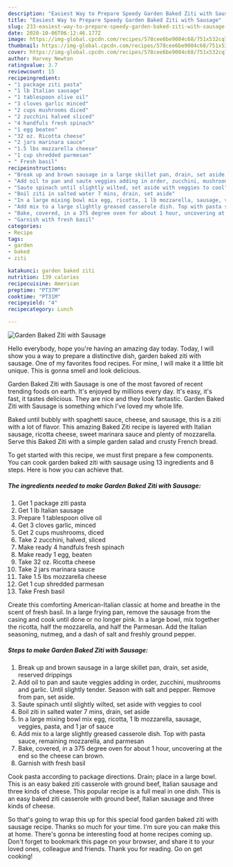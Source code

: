 ```yaml
---
description: "Easiest Way to Prepare Speedy Garden Baked Ziti with Sausage"
title: "Easiest Way to Prepare Speedy Garden Baked Ziti with Sausage"
slug: 233-easiest-way-to-prepare-speedy-garden-baked-ziti-with-sausage
date: 2020-10-06T06:12:46.177Z
image: https://img-global.cpcdn.com/recipes/578cee6be9004c68/751x532cq70/garden-baked-ziti-with-sausage-recipe-main-photo.jpg
thumbnail: https://img-global.cpcdn.com/recipes/578cee6be9004c68/751x532cq70/garden-baked-ziti-with-sausage-recipe-main-photo.jpg
cover: https://img-global.cpcdn.com/recipes/578cee6be9004c68/751x532cq70/garden-baked-ziti-with-sausage-recipe-main-photo.jpg
author: Harvey Newton
ratingvalue: 3.7
reviewcount: 15
recipeingredient:
- "1 package ziti pasta"
- "1 lb Italian sausage"
- "1 tablespoon olive oil"
- "3 cloves garlic minced"
- "2 cups mushrooms diced"
- "2 zucchini halved sliced"
- "4 handfuls fresh spinach"
- "1 egg beaten"
- "32 oz. Ricotta cheese"
- "2 jars marinara sauce"
- "1.5 lbs mozzarella cheese"
- "1 cup shredded parmesan"
- " Fresh basil"
recipeinstructions:
- "Break up and brown sausage in a large skillet pan, drain, set aside, reserved drippings"
- "Add oil to pan and saute veggies adding in order, zucchini, mushrooms and garlic. Until slightly tender. Season with salt and pepper. Remove from pan, set aside."
- "Saute spinach until slightly wilted, set aside with veggies to cool"
- "Boil ziti in salted water 7 mins, drain, set aside"
- "In a large mixing bowl mix egg, ricotta, 1 lb mozzarella, sausage, veggies, pasta, and 1 jar of sauce"
- "Add mix to a large slightly greased casserole dish. Top with pasta sauce, remaining mozzarella, and parmesan"
- "Bake, covered, in a 375 degree oven for about 1 hour, uncovering at the end so the cheese can brown."
- "Garnish with fresh basil"
categories:
- Recipe
tags:
- garden
- baked
- ziti

katakunci: garden baked ziti 
nutrition: 139 calories
recipecuisine: American
preptime: "PT37M"
cooktime: "PT31M"
recipeyield: "4"
recipecategory: Lunch

---
```



![Garden Baked Ziti with Sausage](https://img-global.cpcdn.com/recipes/578cee6be9004c68/751x532cq70/garden-baked-ziti-with-sausage-recipe-main-photo.jpg)

Hello everybody, hope you're having an amazing day today. Today, I will show you a way to prepare a distinctive dish, garden baked ziti with sausage. One of my favorites food recipes. For mine, I will make it a little bit unique. This is gonna smell and look delicious.

Garden Baked Ziti with Sausage is one of the most favored of recent trending foods on earth. It's enjoyed by millions every day. It's easy, it's fast, it tastes delicious. They are nice and they look fantastic. Garden Baked Ziti with Sausage is something which I've loved my whole life.

Baked until bubbly with spaghetti sauce, cheese, and sausage, this is a ziti with a lot of flavor. This amazing Baked Ziti recipe is layered with Italian sausage, ricotta cheese, sweet marinara sauce and plenty of mozzarella. Serve this Baked Ziti with a simple garden salad and crusty French bread.


To get started with this recipe, we must first prepare a few components. You can cook garden baked ziti with sausage using 13 ingredients and 8 steps. Here is how you can achieve that.

<!--inarticleads1-->

##### The ingredients needed to make Garden Baked Ziti with Sausage:

1. Get 1 package ziti pasta
1. Get 1 lb Italian sausage
1. Prepare 1 tablespoon olive oil
1. Get 3 cloves garlic, minced
1. Get 2 cups mushrooms, diced
1. Take 2 zucchini, halved, sliced
1. Make ready 4 handfuls fresh spinach
1. Make ready 1 egg, beaten
1. Take 32 oz. Ricotta cheese
1. Take 2 jars marinara sauce
1. Take 1.5 lbs mozzarella cheese
1. Get 1 cup shredded parmesan
1. Take  Fresh basil


Create this comforting American-Italian classic at home and breathe in the scent of fresh basil. In a large frying pan, remove the sausage from the casing and cook until done or no longer pink. In a large bowl, mix together the ricotta, half the mozzarella, and half the Parmesan. Add the Italian seasoning, nutmeg, and a dash of salt and freshly ground pepper. 

<!--inarticleads2-->

##### Steps to make Garden Baked Ziti with Sausage:

1. Break up and brown sausage in a large skillet pan, drain, set aside, reserved drippings
1. Add oil to pan and saute veggies adding in order, zucchini, mushrooms and garlic. Until slightly tender. Season with salt and pepper. Remove from pan, set aside.
1. Saute spinach until slightly wilted, set aside with veggies to cool
1. Boil ziti in salted water 7 mins, drain, set aside
1. In a large mixing bowl mix egg, ricotta, 1 lb mozzarella, sausage, veggies, pasta, and 1 jar of sauce
1. Add mix to a large slightly greased casserole dish. Top with pasta sauce, remaining mozzarella, and parmesan
1. Bake, covered, in a 375 degree oven for about 1 hour, uncovering at the end so the cheese can brown.
1. Garnish with fresh basil


Cook pasta according to package directions. Drain; place in a large bowl. This is an easy baked ziti casserole with ground beef, Italian sausage and three kinds of cheese. This popular recipe is a full meal in one dish. This is an easy baked ziti casserole with ground beef, Italian sausage and three kinds of cheese. 

So that's going to wrap this up for this special food garden baked ziti with sausage recipe. Thanks so much for your time. I'm sure you can make this at home. There's gonna be interesting food at home recipes coming up. Don't forget to bookmark this page on your browser, and share it to your loved ones, colleague and friends. Thank you for reading. Go on get cooking!
